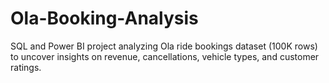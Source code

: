 # Ola-Booking-Analysis
SQL and Power BI project analyzing Ola ride bookings dataset (100K rows) to uncover insights on revenue, cancellations, vehicle types, and customer ratings.
